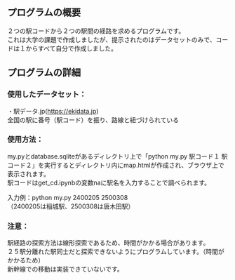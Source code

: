## プログラムの概要
２つの駅コードから２つの駅間の経路を求めるプログラムです。  
これは大学の課題で作成しましたが、提示されたのはデータセットのみで、コードは１からすべて自分で作成しました。  

## プログラムの詳細
### 使用したデータセット：  
・駅データ.jp(https://ekidata.jp)  
  全国の駅に番号（駅コード）を振り、路線と紐づけられている  


### 使用方法：  
my.pyとdatabase.sqliteがあるディレクトリ上で「python my.py 駅コード１ 駅コード２」を実行するとディレクトリ内にmap.htmlが作成され、ブラウザ上で表示されます。  
駅コードはget_cd.ipynbの変数naに駅名を入力することで調べられます。  

入力例：python my.py 2400205 2500308  
（2400205は稲城駅、2500308は唐木田駅）  


### 注意：  
駅経路の探索方法は線形探索であるため、時間がかかる場合があります。  
２５駅分離れた駅同士だと探索できないようにプログラムしています。（時間がかかるため）  
新幹線での移動は実装できていないです。  
